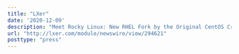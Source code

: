 ```yaml
---
title: "LXer"
date: '2020-12-09'
description: "Meet Rocky Linux: New RHEL Fork by the Original CentOS Creator"
url: "http://lxer.com/module/newswire/view/294621"
posttype: "press"
---
```

